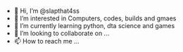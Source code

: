 - 👋 Hi, I’m @slapthat4ss
- 👀 I’m interested in Computers, codes, builds and gmaes
- 🌱 I’m currently learning python, dta science and games
- 💞️ I’m looking to collaborate on ...
- 📫 How to reach me ...

<!---
slapthat4ss/slapthat4ss is a ✨ special ✨ repository because its `README.md` (this file) appears on your GitHub profile.
You can click the Preview link to take a look at your changes.
--->
